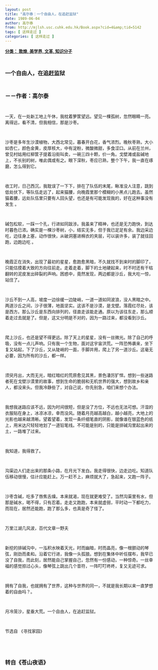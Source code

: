 ```yaml
---
layout: post
title: "高尔泰：一个自由人，在追赶监狱"
date: 1989-06-04
author: 高尔泰
from: http://mjlsh.usc.cuhk.edu.hk/Book.aspx?cid=4&amp;tid=5142
tags: [ 这样走过 ]
categories: [ 这样走过 ]
---
```


<div style="margin: 15px 10px 10px 0px;">
<div>
<span id="ctl00_ContentPlaceHolder1_chapter1_SubjectLabel" style="font-weight:bold;text-decoration:underline;">
   分类： 敦煌, 美学界, 文革, 知识分子
  </span>
</div>
<p class="p1">
<b>
<font size="4">
<span class="s1">
</span>
<br/>
</font>
</b>
</p>
<p class="p2">
<span class="s1">
<b>
<font size="4">
     一个自由人，在追赶监狱
    </font>
</b>
</span>
</p>
<p class="p1">
<b>
<font size="4">
<span class="s1">
</span>
<br/>
</font>
</b>
</p>
<p class="p2">
<span class="s1">
<b>
<font size="4">
     －－作者：高尔泰
    </font>
</b>
</span>
</p>
<p class="p1">
<span class="s1">
</span>
<br/>
</p>
<p class="p2">
<span class="s1">
   一天，在一处新工地上午休，我枕着箩筐望远。望见一棵孤树，忽然眼睛一亮。离得远，看不清，但我相信，那是沙枣。
  </span>
</p>
<p class="p1">
<span class="s1">
</span>
<br/>
</p>
<p class="p2">
<span class="s1">
   沙枣是多年生沙漠植物，大西北常见，暮春开白花，香气浓烈。晚秋枣熟，大小如杏仁，颜色金黄，皮厚核大，中有淀粉，微酸微甜，多食涩口。从前在兰州，曾见村姑用红柳筐子提着沿街叫卖，一碗三四十颗，价一角。戈壁滩或盐碱地上，不长别的树，唯此偶或有之。眼下深秋，枣应已熟，整个下午，我一直在琢磨，怎么得到它。
  </span>
</p>
<p class="p1">
<span class="s1">
</span>
<br/>
</p>
<p class="p2">
<span class="s1">
   收工时，日己西沉，我耽误了一下下，排在了队伍的末尾，瞅准没人注意，跳到低处伏下，等队伍走远了，起来猫腰，向晚霞里那个模糊的小黑点儿跑去。虽然猫着腰，远处队伍里只要有人回头望，也还是有可能发现我的，好在这种事没有发生
  </span>
<span class="s2">
</span>
<span class="s1">
   。
  </span>
</p>
<p class="p1">
<span class="s1">
</span>
<br/>
</p>
<p class="p2">
<span class="s1">
   碱包松软，一踩一个孔，行进如同跋涉。我虽来了精神，也还是无力跑快，到达时暮色已浓。确实是一棵沙枣树，小，结实无多，但于我已足足有余。我边采边吃，边往身上塞，动作很快，从破洞塞进棉衣的夹层，可以装许多，装了就往回跑，边跑边吃
  </span>
<span class="s2">
</span>
<span class="s1">
   。
  </span>
</p>
<p class="p1">
<span class="s1">
</span>
<br/>
</p>
<p class="p2">
<span class="s1">
   晚霞正在消失，出现了最初的星星，愈跑愈黑暗，不久就找不到来时的脚印了，只能估摸着大致的方向往前走。走着走着，脚下的土地硬起来，时不时还有干枯翻转的泥皮发出碎裂的声响。困惑中，竟然发现，两边都是沙丘，我大吃一惊，站住了。
  </span>
</p>
<p class="p1">
<span class="s1">
</span>
<br/>
</p>
<p class="p2">
<span class="s1">
   沙丘不到一人高，坡度一边徐缓一边陡峭，一道一道如同波浪，没人黑暗之中。两道沙丘之间，沙子很薄，地面坚实。这该不是沙漠，是戈壁。落霞红尽处，该是西方。那么沙丘是东西向排列的，径直走该能走通。原以为该往东走，那么顺着走过去就是了。但是，这又分明是不对的，因为一路过来，都没看到沙丘。
  </span>
</p>
<p class="p1">
<span class="s1">
</span>
<br/>
</p>
<p class="p2">
<span class="s1">
   爬上沙丘，也还是望不得更远。除了天上的星星，没有一丝微光。除了自己的呼吸，没有一点儿声响。只有我一个生物，面对这宇宙洪荒。一阵恐怖袭来，坐下复又站起，下了沙丘，又从陡峭的一面，手脚并用，爬上了另一道沙丘。这毫无必要，因为所有的沙丘，都一样。
  </span>
<span class="s2">
<span class="Apple-converted-space">
</span>
</span>
</p>
<p class="p1">
<span class="s1">
</span>
<br/>
</p>
<p class="p2">
<span class="s1">
   须臾月出，大而无光，暗红暗红的荒原愈见其黑，景色凄厉犷悍。想到一些迷路者死在戈壁沙漠里的故事，想到生命的脆弱和无机世界的强大，想到故乡和亲人，都没来头。但我冷静些了，对自己说，你先别急，咱们来想个办法。
  </span>
</p>
<p class="p1">
<span class="s1">
</span>
<br/>
</p>
<p class="p2">
<span class="s1">
   我想我迷路应该不远，因为时间很短，但是没了方位，不远也无法可想。汗湿的衣服贴在身上，冰凉冰凉，幸而没风。随着月亮越高越白，越小越亮，大地上的光影也越来越清晰。望着望着，发现一条纤细笔直的阴影，就像谁在银蓝色的纸上，用米达尺轻轻地划了一道铅笔线。不可能是别的，只能是排碱沟里起出来的土，一路堆了过来。
  </span>
</p>
<p class="p1">
<span class="s1">
</span>
<br/>
</p>
<p class="p2">
<span class="s1">
   我知道，我得救了。
  </span>
</p>
<p class="p1">
<span class="s1">
</span>
<br/>
</p>
<p class="p2">
<span class="s1">
   沟渠边人们走出来的那条小路，在月光下发白。我走得很快，边走边吃。知道队伍移动很慢，估计应能赶上。万一赶不上，麻烦就大了，急起来，又跑一阵子。
  </span>
</p>
<p class="p1">
<span class="s1">
</span>
<br/>
</p>
<p class="p2">
<span class="s1">
   沙枣含碱，吃多了唇焦舌燥。本来就渴，现在就更难受了。当然沟渠里有水，但那是碱水，喝不得，只有忍着。走走又跑跑，本来就虚弱，平时动一下都吃力，而现在，居然还能跑，跑了那么多，也真是奇了怪了。
  </span>
</p>
<p class="p1">
<span class="s1">
</span>
<br/>
</p>
<p class="p2">
<span class="s1">
   万里江湖几风波，百代文章一野夫
  </span>
</p>
<p class="p1">
<span class="s1">
</span>
<br/>
</p>
<p class="p2">
<span class="s1">
   新挖的排碱沟中，一泓积水映着天光，时而幽暗，时而晶亮，像一根颤动的琴弦，刚劲而柔和。沿着它行进，我像一头孤狼。想到在集体中听任摆布，我早已没了自我，而此刻，居然能自己掌握自己，忽然有一份感动，一种惊奇。一丝幸福的感觉掠过心头，像琴弦上跳出几个音符，一阵叮叮咚咚，复又无迹可求。
  </span>
</p>
<p class="p1">
<span class="s1">
</span>
<br/>
</p>
<p class="p2">
<span class="s1">
   拥有了自我，也就拥有了世界，这种与世界的同一，不就是我长期以来一直梦想着的自由吗？。
  </span>
<span class="s2">
<span class="Apple-converted-space">
</span>
</span>
</p>
<p class="p1">
<span class="s1">
</span>
<br/>
</p>
<p class="p2">
<span class="s1">
   月冷笼沙，星垂大荒。一个自由人，在追赶监狱。
  </span>
</p>
<p class="p1">
<span class="s1">
</span>
<br/>
</p>
<p class="p2">
<span class="s1">
   节选自
  </span>
<span class="s2">
</span>
<span class="s1">
   《寻找家园》
  </span>
</p>
<p class="p1">
<span class="s1">
</span>
<br/>
</p>
<p class="p1">
<b>
<font size="4">
<span class="s1">
</span>
<br/>
</font>
</b>
</p>
<p class="p2">
<span class="s1">
<b>
<font size="4">
     转自《苍山夜语》
    </font>
</b>
</span>
</p>
</div>
